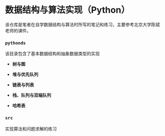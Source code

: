 # 数据结构与算法实现（Python）

该仓库是笔者在自学数据结构与算法时所写的笔记和练习，主要参考北京大学陈斌老师的课件。

### `pythonds` 

该目录包含了基本数据结构和抽象数据类型的实现

- **树与图**
  
- **堆与优先队列**
  
- **链表与列表**

- **栈、队列与双端队列**

- **哈希表**

### `src` 

实现算法和问题求解的练习

